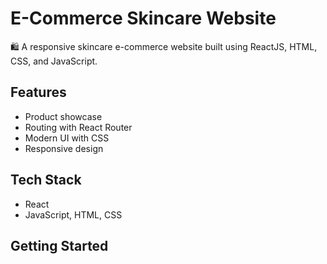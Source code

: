 # E-Commerce Skincare Website

🛍️ A responsive skincare e-commerce website built using ReactJS, HTML, CSS, and JavaScript.

## Features
- Product showcase
- Routing with React Router
- Modern UI with CSS
- Responsive design

## Tech Stack
- React
- JavaScript, HTML, CSS

## Getting Started

